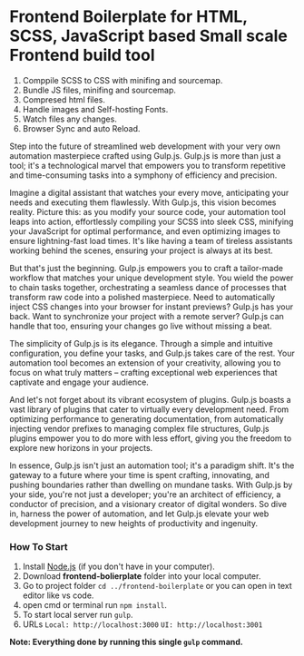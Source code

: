 # Frontend Boilerplate for HTML, SCSS, JavaScript based Small scale Frontend build tool

1. Comppile SCSS to CSS with minifing and sourcemap.
2. Bundle JS files, minifing and sourcemap.
3. Compresed html files.
4. Handle images and Self-hosting Fonts.
5. Watch files any changes.
6. Browser Sync and auto Reload.

Step into the future of streamlined web development with your very own automation masterpiece crafted using Gulp.js. Gulp.js is more than just a tool; it's a technological marvel that empowers you to transform repetitive and time-consuming tasks into a symphony of efficiency and precision.

Imagine a digital assistant that watches your every move, anticipating your needs and executing them flawlessly. With Gulp.js, this vision becomes reality. Picture this: as you modify your source code, your automation tool leaps into action, effortlessly compiling your SCSS into sleek CSS, minifying your JavaScript for optimal performance, and even optimizing images to ensure lightning-fast load times. It's like having a team of tireless assistants working behind the scenes, ensuring your project is always at its best.

But that's just the beginning. Gulp.js empowers you to craft a tailor-made workflow that matches your unique development style. You wield the power to chain tasks together, orchestrating a seamless dance of processes that transform raw code into a polished masterpiece. Need to automatically inject CSS changes into your browser for instant previews? Gulp.js has your back. Want to synchronize your project with a remote server? Gulp.js can handle that too, ensuring your changes go live without missing a beat.

The simplicity of Gulp.js is its elegance. Through a simple and intuitive configuration, you define your tasks, and Gulp.js takes care of the rest. Your automation tool becomes an extension of your creativity, allowing you to focus on what truly matters – crafting exceptional web experiences that captivate and engage your audience.

And let's not forget about its vibrant ecosystem of plugins. Gulp.js boasts a vast library of plugins that cater to virtually every development need. From optimizing performance to generating documentation, from automatically injecting vendor prefixes to managing complex file structures, Gulp.js plugins empower you to do more with less effort, giving you the freedom to explore new horizons in your projects.

In essence, Gulp.js isn't just an automation tool; it's a paradigm shift. It's the gateway to a future where your time is spent crafting, innovating, and pushing boundaries rather than dwelling on mundane tasks. With Gulp.js by your side, you're not just a developer; you're an architect of efficiency, a conductor of precision, and a visionary creator of digital wonders. So dive in, harness the power of automation, and let Gulp.js elevate your web development journey to new heights of productivity and ingenuity.

### How To Start

1. Install [Node.js](https://nodejs.org/en) (if you don't have in your computer).
2. Download **frontend-bolierplate** folder into your local computer.
3. Go to project folder ```cd ../frontend-boilerplate``` or you can open in text editor like vs code.
4. open cmd or terminal run ```npm install```.
5. To start local server run ```gulp```.
6. URLs
   ```Local: http://localhost:3000```
   ```UI: http://localhost:3001```

**Note: Everything done by running this single ```gulp``` command.**
